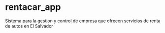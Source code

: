 # rentacar_app
 Sistema para la gestion y control de empresa que ofrecen servicios de renta de autos en El Salvador
